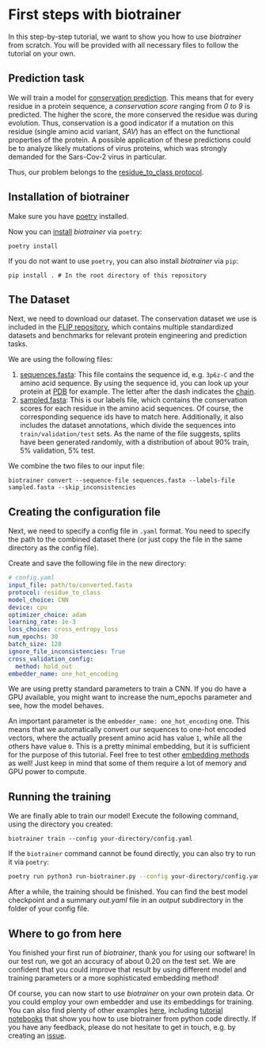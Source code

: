 # First steps with biotrainer

In this step-by-step tutorial, we want to show you how to use *biotrainer* from scratch. You will be provided with all
necessary files to follow the tutorial on your own. 

## Prediction task

We will train a model for [conservation prediction](https://link.springer.com/article/10.1007/s00439-021-02411-y).
This means that for every residue in a protein sequence, a *conservation score* ranging from *0 to 9* is predicted.
The higher the score, the more conserved the residue was during evolution. Thus, conservation is a good indicator
if a mutation on this residue (single amino acid variant, *SAV*) has an effect on the functional properties of the 
protein. A possible application of these predictions could be to analyze likely mutations of virus proteins, which
was strongly demanded for the Sars-Cov-2 virus in particular.

Thus, our problem belongs to the [residue_to_class protocol](data_standardization.md#residue_to_class).

## Installation of biotrainer

Make sure you have [poetry](https://python-poetry.org/) installed.

Now you can [install](../README.md#installation) *biotrainer* via `poetry`:
```shell
poetry install
```

If you do not want to use `poetry`, you can also install *biotrainer* via `pip`:
```shell
pip install . # In the root directory of this repository
```

## The Dataset

Next, we need to download our dataset. The conservation dataset we use is included in the 
[FLIP repository](https://github.com/J-SNACKKB/FLIP), which contains multiple standardized datasets and benchmarks 
for relevant protein engineering and prediction tasks.

We are using the following files: 
1. [sequences.fasta](http://data.bioembeddings.com/public/FLIP/fasta/conservation/sequences.fasta): 
This file contains the sequence id, e.g. `3p6z-C` and the amino acid sequence.
By using the sequence id, you can look up your protein at [PDB](https://www.rcsb.org/structure/3P6Z) for example.
The letter after the dash indicates the 
[chain](https://biology.stackexchange.com/questions/37495/what-is-chain-identifier-in-pdb).
2. [sampled.fasta](http://data.bioembeddings.com/public/FLIP/fasta/conservation/sampled.fasta): 
This is our labels file, which contains the conservation scores for each residue in the amino
acid sequences. Of course, the corresponding sequence ids have to match here. Additionally, it also includes
the dataset annotations, which divide the sequences into `train/validation/test` sets. As the name of the file suggests,
splits have been generated randomly, with a distribution of about 90% train, 5% validation, 5% test.

We combine the two files to our input file:
```shell
biotrainer convert --sequence-file sequences.fasta --labels-file sampled.fasta --skip_inconsistencies
```

## Creating the configuration file

Next, we need to specify a config file in `.yaml` format. You need to specify the path to the combined dataset there
(or just copy the file in the same directory as the config file).

Create and save the following file in the new directory:
```yaml
# config.yaml
input_file: path/to/converted.fasta
protocol: residue_to_class
model_choice: CNN
device: cpu
optimizer_choice: adam
learning_rate: 1e-3
loss_choice: cross_entropy_loss
num_epochs: 30
batch_size: 128
ignore_file_inconsistencies: True
cross_validation_config:
  method: hold_out
embedder_name: one_hot_encoding
```

We are using pretty standard parameters to train a CNN. 
If you do have a GPU available, you might want to increase the num_epochs parameter and see, how the model behaves.

An important parameter is the `embedder_name: one_hot_encoding` one. This means that we automatically convert
our sequences to one-hot encoded vectors, where the actually present amino acid has value `1`, while all the others
have value `0`. This is a pretty minimal embedding, but it is sufficient for the purpose of this tutorial. Feel free
to test other [embedding methods](config_file_options.md#embeddings) as well! Just keep in mind that some of them
require a lot of memory and GPU power to compute.

## Running the training

We are finally able to train our model! Execute the following command, using the directory you created:
```shell
biotrainer train --config your-directory/config.yaml
```

If the `biotrainer` command cannot be found directly, you can also try to run it via `poetry`:
```bash
poetry run python3 run-biotrainer.py --config your-directory/config.yaml
```

After a while, the training should be finished. You can find the best model checkpoint and a summary *out.yaml*
file in an *output* subdirectory in the folder of your config file.

## Where to go from here

You finished your first run of *biotrainer*, thank you for using our software!
In our test run, we got an accuracy of about 0.20 on the test set. We are confident that you could improve that
result by using different model and training parameters or a more sophisticated embedding method!

Of course, you can now start to use *biotrainer* on your own protein data. Or you could employ your own embedder
and use its embeddings for training. You can also find plenty of other examples [here](../examples), including 
[tutorial notebooks](../examples/tutorials) that show you how to use biotrainer from python code directly.
If you have any feedback, please do not hesitate to get in touch, e.g. by creating an [issue](https://github.com/sacdallago/biotrainer/issues).
